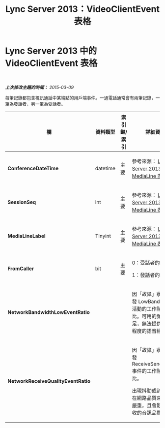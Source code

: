 ﻿---
title: Lync Server 2013：VideoClientEvent 表格
TOCTitle: VideoClientEvent 表格
ms:assetid: e8ab963b-fe1d-45b3-b9bd-66a5f44c1629
ms:mtpsurl: https://technet.microsoft.com/zh-tw/library/Gg399039(v=OCS.15)
ms:contentKeyID: 49292672
ms.date: 08/24/2015
mtps_version: v=OCS.15
ms.translationtype: HT
---

# Lync Server 2013 中的 VideoClientEvent 表格

 

_**上次修改主題的時間：** 2015-03-09_

每筆記錄都包含視訊通話中某端點的用戶端事件。一通電話通常會有兩筆記錄，一筆為發話者，另一筆為受話者。


<table>
<colgroup>
<col style="width: 25%" />
<col style="width: 25%" />
<col style="width: 25%" />
<col style="width: 25%" />
</colgroup>
<thead>
<tr class="header">
<th><strong>欄</strong></th>
<th><strong>資料類型</strong></th>
<th><strong>索引鍵/索引</strong></th>
<th><strong>詳細資料</strong></th>
</tr>
</thead>
<tbody>
<tr class="odd">
<td><p><strong>ConferenceDateTime</strong></p></td>
<td><p>datetime</p></td>
<td><p>主要</p></td>
<td><p>參考來源： <a href="lync-server-2013-medialine-table.md">Lync Server 2013 中的 MediaLine 表格</a>。</p></td>
</tr>
<tr class="even">
<td><p><strong>SessionSeq</strong></p></td>
<td><p>int</p></td>
<td><p>主要</p></td>
<td><p>參考來源： <a href="lync-server-2013-medialine-table.md">Lync Server 2013 中的 MediaLine 表格</a>。</p></td>
</tr>
<tr class="odd">
<td><p><strong>MediaLineLabel</strong></p></td>
<td><p>Tinyint</p></td>
<td><p>主要</p></td>
<td><p>參考來源： <a href="lync-server-2013-medialine-table.md">Lync Server 2013 中的 MediaLine 表格</a>。</p></td>
</tr>
<tr class="even">
<td><p><strong>FromCaller</strong></p></td>
<td><p>bit</p></td>
<td><p>主要</p></td>
<td><p>0：受話者的資料</p>
<p>1：發話者的資料</p></td>
</tr>
<tr class="odd">
<td><p><strong>NetworkBandwidthLowEventRatio</strong></p></td>
<td><p></p></td>
<td><p> </p></td>
<td><p>因「故障」狀態而觸發 LowBandwidth 活動的工作階段百分比。可用的頻寬不足，無法提供可接受程度的語音經驗。</p></td>
</tr>
<tr class="even">
<td><p><strong>NetworkReceiveQualityEventRatio</strong></p></td>
<td><p></p></td>
<td><p> </p></td>
<td><p>因「故障」狀態而觸發 ReceiveSendQuality 事件的工作階段百分比。</p>
<p>出現抖動或封包遺失在網路品質來說相當嚴重，且會影響所接收的音訊品質。</p></td>
</tr>
</tbody>
</table>

